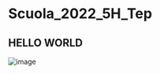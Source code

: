 # Scuola_2022_5H_Tep
## HELLO WORLD

![image](https://user-images.githubusercontent.com/115786666/195822527-1648af5a-b2bd-4a0e-a5f3-00517c3c6226.png)
